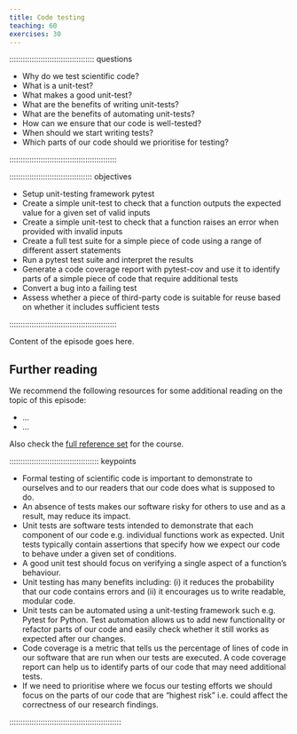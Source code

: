 ```yaml
---
title: Code testing
teaching: 60
exercises: 30
---
```


:::::::::::::::::::::::::::::::::::::: questions 

- Why do we test scientific code?
- What is a unit-test?
- What makes a good unit-test?
- What are the benefits of writing unit-tests?
- What are the benefits of automating unit-tests?
- How can we ensure that our code is well-tested?
- When should we start writing tests? 
- Which parts of our code should we prioritise for testing?

::::::::::::::::::::::::::::::::::::::::::::::::

::::::::::::::::::::::::::::::::::::: objectives

- Setup unit-testing framework pytest 
- Create a simple unit-test to check that a function outputs the expected value for a given set of valid inputs 
- Create a simple unit-test to check that a function raises an error when provided with invalid inputs
- Create a full test suite for a simple piece of code using a range of different assert statements
- Run a pytest test suite and interpret the results 
- Generate a code coverage report with pytest-cov and use it to identify parts of a simple piece of code that require additional tests
- Convert a bug into a failing test 
- Assess whether a piece of third-party code is suitable for reuse based on whether it includes sufficient tests

::::::::::::::::::::::::::::::::::::::::::::::::



Content of the episode goes here.


## Further reading

We recommend the following resources for some additional reading on the topic of this episode:

- ...
- ...

Also check the [full reference set](learners/reference.md#litref) for the course.


:::::::::::::::::::::::::::::::::::::::: keypoints

- Formal testing of scientific code is important to demonstrate to ourselves and to our readers that our code does what is supposed to do.  
- An absence of tests makes our software risky for others to use and as a result, may reduce its impact.
- Unit tests are software tests intended to demonstrate that each component of our code e.g. individual functions work as expected. Unit tests typically contain assertions that specify how we expect our code to behave under a given set of conditions.     
- A good unit test should focus on verifying a single aspect of a function’s behaviour.  
- Unit testing has many benefits including: (i) it reduces the probability that our code contains errors and (ii) it encourages us to write readable, modular code.
- Unit tests can be automated using a unit-testing framework such e.g. Pytest for Python. Test automation allows us to add new functionality or refactor parts of our code and easily check whether it still works as expected after our changes.
- Code coverage is a metric that tells us the percentage of lines of code in our software that are run when our tests are executed.  A code coverage report can help us to identify parts of our code that may need additional tests.
- If we need to prioritise where we focus our testing efforts we should focus on the parts of our code that are “highest risk” i.e. could affect the correctness of our research findings.     


::::::::::::::::::::::::::::::::::::::::::::::::::
